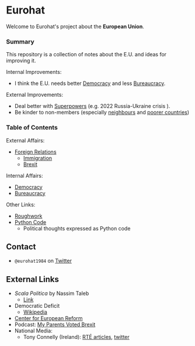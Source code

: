 
# Eurohat
Welcome to Eurohat's project about the **European Union**.

### Summary
This repository is a collection of notes about the E.U. and ideas for improving it.

Internal Improvements:
* I think the E.U. needs better [Democracy](https://github.com/eurohat1984/eurohat1984/blob/main/sovereignty.md) and less [Bureaucracy](https://github.com/eurohat1984/eurohat1984/blob/main/bureaucracy.md).

External Improvements:
* Deal better with [Superpowers](https://github.com/eurohat1984/eurohat1984/blob/main/foreign-relations.md#relations-with-superpowers) (e.g. 2022 Russia-Ukraine crisis ).
* Be kinder to non-members (especially [neighbours](https://github.com/eurohat1984/eurohat1984/blob/main/foreign-relations.md#brexit) and [poorer countries](https://github.com/eurohat1984/eurohat1984/blob/main/foreign-relations.md#barriers-to-trade))

### Table of Contents
External Affairs:
* [Foreign Relations](https://github.com/eurohat1984/eurohat1984/blob/main/foreign-relations.md)
    * [Immigration](https://github.com/eurohat1984/eurohat1984/blob/main/foreign-relations.md#immigration)
    * [Brexit](https://github.com/eurohat1984/eurohat1984/blob/main/foreign-relations.md#brexit)

Internal Affairs:
* [Democracy](https://github.com/eurohat1984/eurohat1984/blob/main/sovereignty.md)
* [Bureaucracy](https://github.com/eurohat1984/eurohat1984/blob/main/bureaucracy.md)

Other Links:
* [Roughwork](https://github.com/eurohat1984/eurohat1984/blob/main/rolling_ideas.md)
* [Python Code](https://gist.github.com/eurohat1984)
    * Political thoughts expressed as Python code

## Contact
- `@eurohat1984` on [Twitter](https://twitter.com/eurohat1984)

## External Links
* *Scala Politica* by Nassim Taleb
    * [Link](https://www.academia.edu/38433249/Scala_Politica)
* Democratic Deficit
    * [Wikipedia](https://en.wikipedia.org/wiki/Democratic_deficit)
* [Center for European Reform](https://www.cer.eu/about)
* Podcast: [My Parents Voted Brexit](https://twitter.com/parents4brexit?lang=en)
* National Media:
    * Tony Connelly (Ireland): [RTÉ articles](https://www.rte.ie/author/822154-tony-connelly/), [twitter](https://twitter.com/tconnellyRTE)
